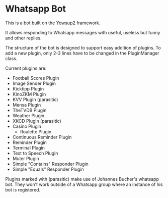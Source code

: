 # Whatsapp Bot

This is a bot built on the [Yowsup2](https://github.com/tgalal/yowsup) framework.

It allows responding to Whatsapp messages with useful, useless but funny and other replies.

The structure of the bot is designed to support easy addition of plugins. To add a new plugin, only 2-3 lines have to be
changed in the PluginManager class.

Current plugins are:

* Football Scores Plugin
* Image Sender Plugin
* Kicktipp Plugin
* KinoZKM Plugin
* KVV Plugin (parasitic)
* Mensa Plugin
* TheTVDB Plugin
* Weather Plugin
* XKCD Plugin (parasitic)
* Casino Plugin
    * Roulette Plugin
* Continuous Reminder Plugin
* Reminder Plugin
* Terminal Plugin
* Text to Speech Plugin
* Muter Plugin
* Simple "Contains" Responder Plugin
* Simple "Equals" Responder Plugin

Plugins marked with (parasitic) make use of Johannes Bucher's whatsapp bot. They won't work outside of a Whatsapp group
where an instance of his bot is registered.